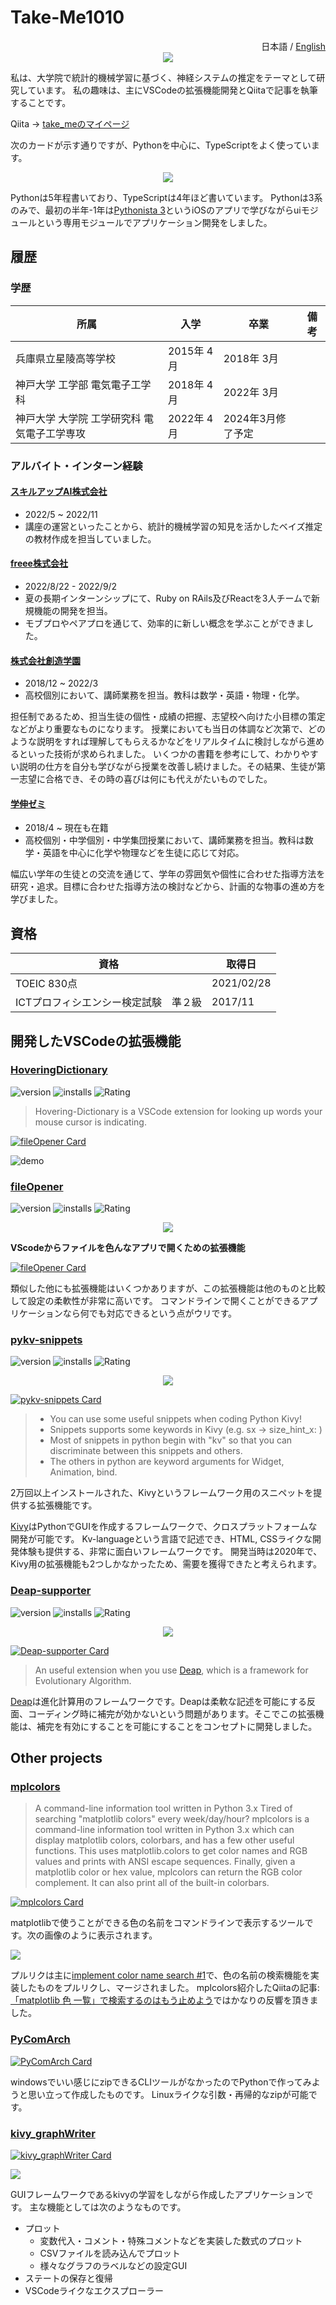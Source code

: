 # Take-Me1010

<div style="text-align: right;">
日本語 / <a href="./README.en.md">English</a>
</div>

<div style="text-align: center;" >
    <img src="https://github-readme-stats.vercel.app/api?username=Take-Me1010&count_private=true&theme=tokyonight">
</div>

私は、大学院で統計的機械学習に基づく、神経システムの推定をテーマとして研究しています。
私の趣味は、主にVSCodeの拡張機能開発とQiitaで記事を執筆することです。

Qiita → [take_meのマイページ](https://qiita.com/take_me)

次のカードが示す通りですが、Pythonを中心に、TypeScriptをよく使っています。
<div style="text-align: center;">
    <img src="https://github-readme-stats.vercel.app/api/top-langs/?username=Take-Me1010&layout=compact">
</div>

Pythonは5年程書いており、TypeScriptは4年ほど書いています。
Pythonは3系のみで、最初の半年-1年は[Pythonista 3](http://omz-software.com/pythonista/)というiOSのアプリで学びながらuiモジュールという専用モジュールでアプリケーション開発をしました。

## 履歴

### 学歴

| 所属                                        | 入学       | 卒業              | 備考 |
| ------------------------------------------- | ---------- | ----------------- | ---- |
| 兵庫県立星陵高等学校                        | 2015年 4月 | 2018年 3月        |      |
| 神戸大学 工学部 電気電子工学科              | 2018年 4月 | 2022年 3月        |      |
| 神戸大学 大学院 工学研究科 電気電子工学専攻 | 2022年 4月 | 2024年3月修了予定 |      |

### アルバイト・インターン経験

#### [スキルアップAI株式会社](https://www.skillupai.com/)
  - 2022/5 ~ 2022/11
  - 講座の運営といったことから、統計的機械学習の知見を活かしたベイズ推定の教材作成を担当していました。

#### [freee株式会社](https://www.freee.co.jp/lp/brand/01/?utm_source=google&utm_medium=cpc&utm_content=3413057902_11033908479_107737753669_613506165990_kwd-316837118629&utm_campaign=01NQ_SCH_A10%28brand%29-%E6%8C%87%E5%90%8D1G&utm_term=e_%EF%BD%86%EF%BD%92%EF%BD%85%EF%BD%85%EF%BD%85&referral=aw_brand&gclid=CjwKCAjw3POhBhBQEiwAqTCuBuo-ikSSA56_DCW5Qzs4ScYrkignuN-xNvGu-5ONXYoqxrWTa6mKsBoCmF8QAvD_BwE)
- 2022/8/22 - 2022/9/2
- 夏の長期インターンシップにて、Ruby on RAils及びReactを3人チームで新規機能の開発を担当。
- モブプロやペアプロを通じて、効率的に新しい概念を学ぶことができました。


#### [株式会社創造学園](https://www.sozogakuen.co.jp/)
  - 2018/12 ~ 2022/3
  - 高校個別において、講師業務を担当。教科は数学・英語・物理・化学。

担任制であるため、担当生徒の個性・成績の把握、志望校へ向けた小目標の策定などがより重要なものになります。
授業においても当日の体調など次第で、どのような説明をすれば理解してもらえるかなどをリアルタイムに検討しながら進めるといった技術が求められました。
いくつかの書籍を参考にして、わかりやすい説明の仕方を自分も学びながら授業を改善し続けました。その結果、生徒が第一志望に合格でき、その時の喜びは何にも代えがたいものでした。

#### [学伸ゼミ](https://gakushinzemi.com/)
- 2018/4 ~ 現在も在籍
- 高校個別・中学個別・中学集団授業において、講師業務を担当。教科は数学・英語を中心に化学や物理などを生徒に応じて対応。

幅広い学年の生徒との交流を通じて、学年の雰囲気や個性に合わせた指導方法を研究・追求。目標に合わせた指導方法の検討などから、計画的な物事の進め方を学びました。

## 資格

| 資格                                  | 取得日     |
| ------------------------------------- | ---------- |
| TOEIC 830点                           | 2021/02/28 |
| ICTプロフィシエンシー検定試験　準２級 | 2017/11    |

## 開発したVSCodeの拡張機能

### [HoveringDictionary](https://github.com/Take-Me1010/vscode-hovering-dictionary)

![version](https://img.shields.io/visual-studio-marketplace/v/Take-Me1010.hovering-dictionary) ![installs](https://img.shields.io/visual-studio-marketplace/d/Take-Me1010.hovering-dictionary) ![Rating](https://img.shields.io/visual-studio-marketplace/r/Take-Me1010.hovering-dictionary)

> Hovering-Dictionary is a VSCode extension for looking up words your mouse cursor is indicating.

[![fileOpener Card](https://github-readme-stats.vercel.app/api/pin/?username=Take-Me1010&repo=vscode-hovering-dictionary)](https://github.com/Take-Me1010/vscode-hovering-dictionary)

![demo](https://github.com/Take-Me1010/vscode-hovering-dictionary/blob/main/image/demo.gif?raw=true)

### [fileOpener](https://github.com/Take-Me1010/fileOpener)

![version](https://img.shields.io/visual-studio-marketplace/v/Take-Me1010.file-opener) ![installs](https://img.shields.io/visual-studio-marketplace/d/Take-Me1010.file-opener) ![Rating](https://img.shields.io/visual-studio-marketplace/r/Take-Me1010.file-opener)
<div style="text-align: center;">
    <img src="https://github.com/Take-Me1010/fileOpener/blob/main/image/icon.png?raw=true">
</div>

**VScodeからファイルを色んなアプリで開くための拡張機能**

[![fileOpener Card](https://github-readme-stats.vercel.app/api/pin/?username=Take-Me1010&repo=fileOpener)](https://github.com/Take-Me1010/fileOpener)

類似した他にも拡張機能はいくつかありますが、この拡張機能は他のものと比較して設定の柔軟性が非常に高いです。
コマンドラインで開くことができるアプリケーションなら何でも対応できるという点がウリです。

### [pykv-snippets](https://github.com/Take-Me1010/pykv-snippets)

![version](https://img.shields.io/visual-studio-marketplace/v/Take-Me1010.pykv-snippets) ![installs](https://img.shields.io/visual-studio-marketplace/d/Take-Me1010.pykv-snippets) ![Rating](https://img.shields.io/visual-studio-marketplace/r/Take-Me1010.pykv-snippets)
<div style="text-align: center;">
    <img src="https://github.com/Take-Me1010/pykv-snippets/blob/master/image/icon.png?raw=true">
</div>

[![pykv-snippets Card](https://github-readme-stats.vercel.app/api/pin/?username=Take-Me1010&repo=pykv-snippets)](https://github.com/Take-Me1010/pykv-snippets)

> - You can use some useful snippets when coding Python Kivy!
> - Snippets supports some keywords in Kivy (e.g. sx -> size_hint_x: )
> - Most of snippets in python begin with "kv" so that you can discriminate between this snippets and others.
> - The others in python are keyword arguments for Widget, Animation, bind.

2万回以上インストールされた、Kivyというフレームワーク用のスニペットを提供する拡張機能です。

[Kivy](https://kivy.org/#home)はPythonでGUIを作成するフレームワークで、クロスプラットフォームな開発が可能です。
Kv-languageという言語で記述でき、HTML, CSSライクな開発体験も提供する、非常に面白いフレームワークです。
開発当時は2020年で、Kivy用の拡張機能も2つしかなかったため、需要を獲得できたと考えられます。

### [Deap-supporter](https://github.com/Take-Me1010/Deap-supporter)

![version](https://img.shields.io/visual-studio-marketplace/v/Take-Me1010.deap-supporter) ![installs](https://img.shields.io/visual-studio-marketplace/d/Take-Me1010.deap-supporter) ![Rating](https://img.shields.io/visual-studio-marketplace/r/Take-Me1010.deap-supporter)
<div style="text-align: center;">
    <img src="https://github.com/Take-Me1010/Deap-supporter/blob/master/images/icon.png?raw=true">
</div>

[![Deap-supporter Card](https://github-readme-stats.vercel.app/api/pin/?username=Take-Me1010&repo=Deap-supporter)](https://github.com/Take-Me1010/Deap-supporter)

> An useful extension when you use [Deap](https://github.com/deap/deap), which is a framework for Evolutionary Algorithm.

[Deap](https://github.com/deap/deap)は進化計算用のフレームワークです。Deapは柔軟な記述を可能にする反面、コーディング時に補完が効かないという問題があります。そこでこの拡張機能は、補完を有効にすることを可能にすることをコンセプトに開発しました。

## Other projects

### [mplcolors](https://github.com/AstroBarker/mplcolors)

> A command-line information tool written in Python 3.x
>Tired of searching "matplotlib colors" every week/day/hour? mplcolors is a command-line information tool written in Python 3.x which can display matplotlib colors, colorbars, and has a few other useful functions. This uses matplotlib.colors to get color names and RGB values and prints with ANSI escape sequences. Finally, given a matplotlib color or hex value, mplcolors can return the RGB color complement.
>It can also print all of the built-in colorbars.

[![mplcolors Card](https://github-readme-stats.vercel.app/api/pin/?username=AstroBarker&repo=mplcolors)](https://github.com/AstroBarker/mplcolors)

matplotlibで使うことができる色の名前をコマンドラインで表示するツールです。次の画像のように表示されます。

![](https://camo.githubusercontent.com/422d818a8935cff52567176df329a2e1d272c23c7272ab173e3c44a3eb320bb9/68747470733a2f2f65787465726e616c2d636f6e74656e742e6475636b6475636b676f2e636f6d2f69752f3f753d68747470732533412532462532466d6174706c6f746c69622e6f7267253246322e312e312532465f696d61676573253246737068785f676c725f6e616d65645f636f6c6f72735f3030312e706e6726663d31266e6f66623d31)

プルリクは主に[implement color name search #1](https://github.com/AstroBarker/mplcolors/pull/1/commits/8ac8dbf97924c3c6bd5c84f5787ae3a47dbdf461)で、色の名前の検索機能を実装したものをプルリクし、マージされました。
mplcolors紹介したQiitaの記事: [「matplotlib 色 一覧」で検索するのはもう止めよう](https://qiita.com/take_me/items/481e248bf56aca56b1ee)ではかなりの反響を頂きました。

### [PyComArch](https://github.com/Take-Me1010/PyComArch)

[![PyComArch Card](https://github-readme-stats.vercel.app/api/pin/?username=Take-Me1010&repo=PyComArch)](https://github.com/Take-Me1010/PyComArch)

windowsでいい感じにzipできるCLIツールがなかったのでPythonで作ってみようと思い立って作成したものです。
Linuxライクな引数・再帰的なzipが可能です。

### [kivy_graphWriter](https://github.com/Take-Me1010/kivy_graphWriter)

[![kivy_graphWriter Card](https://github-readme-stats.vercel.app/api/pin/?username=Take-Me1010&repo=kivy_graphWriter)](https://github.com/Take-Me1010/kivy_graphWriter)

![](https://github.com/Take-Me1010/kivy_graphWriter/raw/main/data/image/demo/0918-function-demo.gif)

GUIフレームワークであるkivyの学習をしながら作成したアプリケーションです。
主な機能としては次のようなものです。
- プロット
  - 変数代入・コメント・特殊コメントなどを実装した数式のプロット
  - CSVファイルを読み込んでプロット
  - 様々なグラフのラベルなどの設定GUI
- ステートの保存と復帰
- VSCodeライクなエクスプローラー
